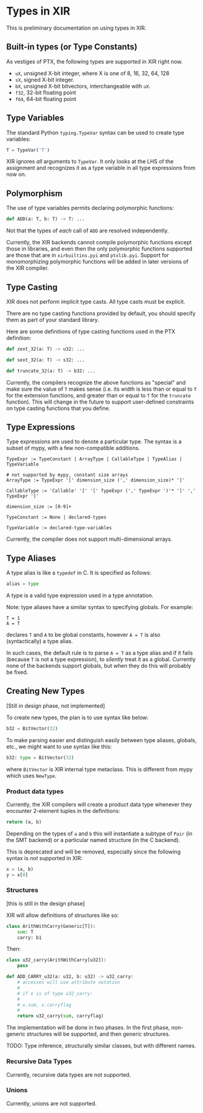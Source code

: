 # Types in XIR

This is preliminary documentation on using types in XIR.

## Built-in types (or Type Constants)

As vestiges of PTX, the following types are supported in XIR right now.

  - `uX`, unsigned X-bit integer, where X is one of 8, 16, 32, 64, 128
  - `sX`, signed X-bit integer.
  - `bX`, unsigned X-bit bitvectors, interchangeable with `uX`.
  - `f32`, 32-bit floating point
  - `f64`, 64-bit floating point

## Type Variables

The standard Python `typing.TypeVar` syntax can be used to create type variables:

```python
T = TypeVar('T')
```

XIR ignores _all_ arguments to `TypeVar`. It only looks at the LHS of
the assignment and recognizes it as a type variable in all type
expressions from now on.

## Polymorphism

The use of type variables permits declaring polymorphic functions:

```python
def ADD(a: T, b: T) -> T: ...
```

Not that the types of *each* call of `ADD` are resolved independently.

Currently, the XIR backends cannot compile polymorphic functions
except those in libraries, and even then the only polymorphic
functions supported are those that are in `xirbuiltins.pyi` and
`ptxlib.pyi`. Support for monomorphizing polymorphic functions will be
added in later versions of the XIR compiler.

## Type Casting

XIR does not perform implicit type casts. All type casts must be explicit.

There are no type casting functions provided by default, you should
specify them as part of your standard library.

Here are some definitions of type casting functions used in the PTX definition:

```python
def zext_32(a: T) -> u32: ...

def sext_32(a: T) -> s32: ...

def truncate_32(a: T) -> b32: ...
```

Currently, the compilers recognize the above functions as "special"
and make sure the value of `T` makes sense (i.e. its width is less
than or equal to `T` for the extension functions, and greater than or
equal to `T` for the `truncate` function). This will change in the
future to support user-defined constraints on type casting functions
that you define.

## Type Expressions

Type expressions are used to denote a particular type. The syntax is a
subset of mypy, with a few non-compatible additions.


```
TypeExpr := TypeConstant | ArrayType | CallableType | TypeAlias | TypeVariable

# not supported by mypy, constant size arrays
ArrayType := TypeExpr '[' dimension_size (',' dimension_size)* ']'

CallableType := 'Callable' '[' '[' TypeExpr (',' TypeExpr ')'* ']' ',' TypeExpr ']'

dimension_size := [0-9]+

TypeConstant := None | declared-types

TypeVariable := declared-type-variables
```

Currently, the compiler does not support multi-dimensional arrays.


## Type Aliases

A type alias is like a `typedef` in C. It is specified as follows:

```python
alias = type
```

A type is a valid type expression used in a type annotation.

Note: type aliases have a similar syntax to specifying globals. For example:

```
T = 1
A = T
```

declares `T` and `A` to be global constants, however `A = T` is also
(syntactically) a type alias.

In such cases, the default rule is to parse `A = T` as a type alias
and if it fails (because `T` is not a type expression), to _silently_
treat it as a global. Currently none of the backends support globals,
but when they do this will probably be fixed.

## Creating New Types

[Still in design phase, not implemented]

To create new types, the plan is to use syntax like below:

```python
b32 = BitVector(32)
```

To make parsing easier and distinguish easily between type aliases,
globals, etc., we might want to use syntax like this:

```python
b32: type = BitVector(32)
```

where `BitVector` is XIR internal type metaclass.  This is different
from mypy which uses `NewType`.


### Product data types

Currently, the XIR compilers will create a product data type whenever
they encounter 2-element tuples in the definitions:

```python
return (a, b)
```

Depending on the types of `a` and `b` this will instantiate a subtype of `Pair` (in the SMT backend) or a particular named structure (in the C backend).

This is deprecated and will be removed, especially since the following syntax is _not_ supported in XIR:

```python
x = (a, b)
y = x[0]
```

### Structures

[this is still in the design phase]

XIR will allow definitions of structures like so:

```python
class ArithWithCarry(Generic[T]):
    sum: T
    carry: b1
```

Then:

```python
class u32_carry(ArithWithCarry[u32]):
    pass

def ADD_CARRY_u32(a: u32, b: u32) -> u32_carry:
    # accesses will use attribute notation
    #
    # if x is of type u32_carry:
    #
    # x.sum, x.carryflag
    #
    return u32_carry(sum, carryflag)

```

The implementation will be done in two phases. In the first phase,
non-generic structures will be supported, and then generic structures.

TODO: Type inference, structurally similar classes, but with different names.

### Recursive Data Types

Currently, recursive data types are not supported.

### Unions

Currently, unions are not supported.
